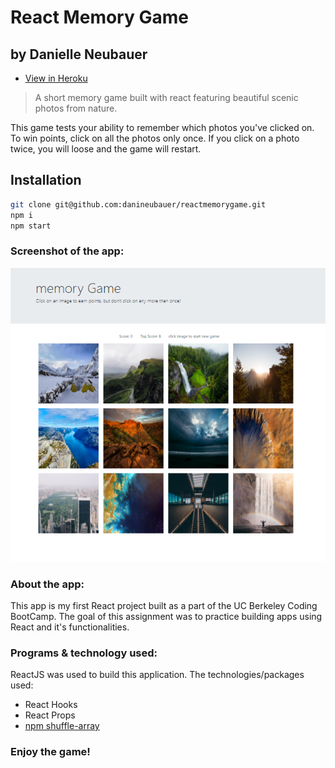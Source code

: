 # React Memory Game 
## by Danielle Neubauer 
* [View in Heroku](https://obscure-hollows-99947.herokuapp.com/)
> A short memory game built with react featuring beautiful scenic photos from nature.

This game tests your ability to remember which photos you've clicked on. To win points, click on all the photos only once. If you click on a photo twice, you will loose and the game will restart. 

## Installation

```sh
git clone git@github.com:danineubauer/reactmemorygame.git
npm i 
npm start
```

### Screenshot of the app:

![](./src/assets/Screenshot.png)

### About the app:

This app is my first React project built as a part of the UC Berkeley Coding BootCamp. The goal of this assignment was to practice building apps using React and it's functionalities. 

### Programs & technology used: 

ReactJS was used to build this application. The technologies/packages used:

* React Hooks 
* React Props
* [npm shuffle-array ](https://www.npmjs.com/package/shuffle-array)

### Enjoy the game! 




